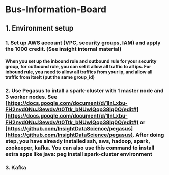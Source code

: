 # Bus-Information-Board
## 1. Environment setup
### 1. Set up AWS account (VPC, security groups, IAM) and apply the 1000 credit. (See insight internal material)
#### When you set up the inbound rule and outbound rule for your security group, for outbound rule, you can set it allow all traffic to all ips. For inbound rule, you need to allow all traffics from your ip, and allow all traffic from itselt (put the same group_id)
### 2. Use Pegasus to intall a spark-cluster with 1 master node and 3 worker nodes. See [https://docs.google.com/document/d/1InLxbu-FH2nyd0NuJ3ewdvAt0Ttk_bNUwlQop38lq0Q/edit#](https://docs.google.com/document/d/1InLxbu-FH2nyd0NuJ3ewdvAt0Ttk_bNUwlQop38lq0Q/edit#) or [https://github.com/InsightDataScience/pegasus](https://github.com/InsightDataScience/pegasus). After doing step, you have already installed ssh, aws, hadoop, spark, zookeeper, kafka. You can also use this command to install extra apps like java: peg install spark-cluster environment
### 3. Kafka
#### 
